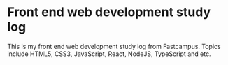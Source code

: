 ﻿# Front end web development study log
 This is my front end web development study log from Fastcampus. Topics include HTML5, CSS3, JavaScript, React, NodeJS, TypeScript and etc.
